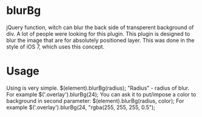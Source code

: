 blurBg
======

jQuery function, witch can blur the back side of transperent background of div.
A lot of people were looking for this plugin. This plugin is designed to blur the image that are for absolutely positioned layer.
This was done in the style of iOS 7, which uses this concept.

Usage
=====

Using is very simple.
$(element).blurBg(radius);
"Radius" - radius of blur. For example $('.overlay').blurBg(24);
You can ask it to put/impose a color to background in second parameter:
$(element).blurBg(radius, color);
For example $('.overlay').blurBg(24, "rgba(255, 255, 255, 0.5");
